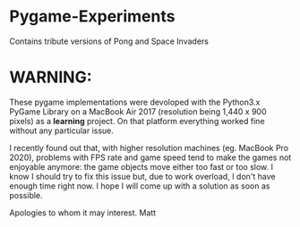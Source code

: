 # Pygame-Experiments
Contains tribute versions of Pong and Space Invaders

# WARNING:
These pygame implementations were devoloped with the Python3.x PyGame Library on a MacBook Air 2017 (resolution being 1,440 x 900 pixels) as a **learning** project. On that platform everything worked fine without any particular issue.

I recently found out that, with higher resolution machines (eg. MacBook Pro 2020), problems with FPS rate and game speed tend to make the games not enjoyable anymore: the game objects move either too fast or too slow. 
I know I should try to fix this issue but, due to work overload, I don't have enough time right now.
I hope I will come up with a solution as soon as possible.

Apologies to whom it may interest.
Matt

